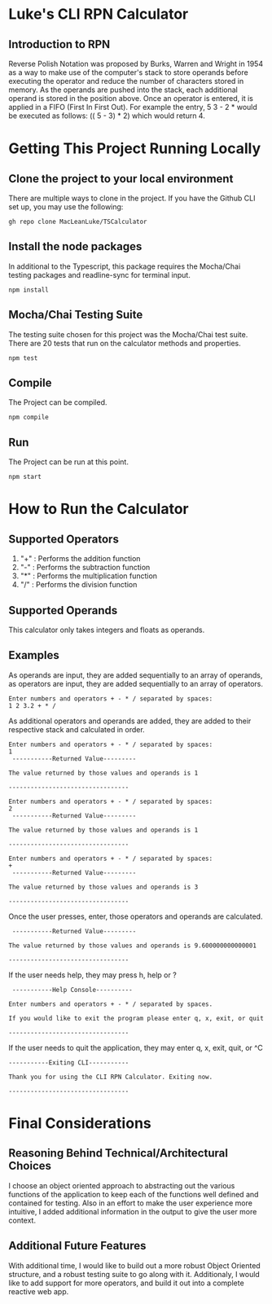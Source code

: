 # Luke's CLI RPN Calculator

## Introduction to RPN

Reverse Polish Notation was proposed by Burks, Warren and Wright in 1954 as a way to make use of the computer's stack to store operands before executing the operator and reduce the number of characters stored in memory. As the operands are pushed into the stack, each additional operand is stored in the position above. Once an operator is entered, it is applied in a FIFO (First In First Out). For example the entry, 5 3 - 2 * would be executed as follows: (( 5 - 3) * 2) which would return 4.


# Getting This Project Running Locally

## Clone the project to your local environment

There are multiple ways to clone in the project. If you have the Github CLI set up, you may use the following:

    gh repo clone MacLeanLuke/TSCalculator

## Install the node packages

In additional to the Typescript, this package requires the Mocha/Chai testing packages and readline-sync for terminal input.

    npm install
    
## Mocha/Chai Testing Suite

The testing suite chosen for this project was the Mocha/Chai test suite. There are 20 tests that run on the calculator methods and properties.

    npm test
    

## Compile 

The Project can be compiled.

    npm compile
    
##  Run

The Project can be run at this point.

    npm start

# How to Run the Calculator

## Supported Operators

1. "+" : Performs the addition function 
2. "-" : Performs the subtraction function 
3. "*" : Performs the multiplication function
4. "/" : Performs the division function

## Supported Operands

This calculator only takes integers and floats as operands.

## Examples

As operands are input, they are added sequentially to an array of operands, as operators are input, they are added sequentially to an array of operators. 

    Enter numbers and operators + - * / separated by spaces:
    1 2 3.2 + * / 

As additional operators and operands are added, they are added to their respective stack and calculated in order.

    Enter numbers and operators + - * / separated by spaces:
    1 
     -----------Returned Value--------- 

    The value returned by those values and operands is 1

    --------------------------------- 

    Enter numbers and operators + - * / separated by spaces:
    2 
     -----------Returned Value--------- 

    The value returned by those values and operands is 1

    --------------------------------- 

    Enter numbers and operators + - * / separated by spaces:
    + 
     -----------Returned Value--------- 

    The value returned by those values and operands is 3

    --------------------------------- 

Once the user presses, enter, those operators and operands are calculated. 

     -----------Returned Value--------- 

    The value returned by those values and operands is 9.600000000000001

    --------------------------------- 

If the user needs help, they may press h, help or ?

     -----------Help Console---------- 

    Enter numbers and operators + - * / separated by spaces. 

    If you would like to exit the program please enter q, x, exit, or quit

    --------------------------------- 

If the user needs to quit the application, they may enter q, x, exit, quit, or ^C

    -----------Exiting CLI----------- 

    Thank you for using the CLI RPN Calculator. Exiting now.

    --------------------------------- 

# Final Considerations

## Reasoning Behind Technical/Architectural Choices

I choose an object oriented approach to abstracting out the various functions of the application to keep each of the functions well defined and contained for testing. Also in an effort to make the user experience more intuitive, I added additional information in the output to give the user more context.

## Additional Future Features

With additional time, I would like to build out a more robust Object Oriented structure, and a robust testing suite to go along with it. Additionaly, I would like to add support for more operators, and build it out into a complete reactive web app.
